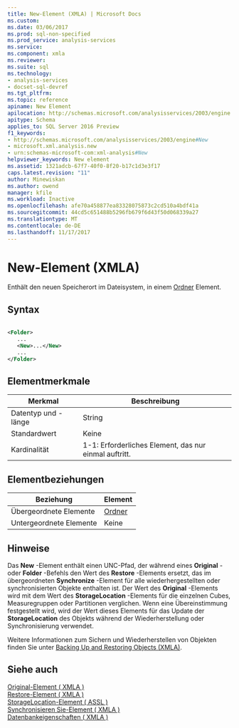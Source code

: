 ```yaml
---
title: New-Element (XMLA) | Microsoft Docs
ms.custom: 
ms.date: 03/06/2017
ms.prod: sql-non-specified
ms.prod_service: analysis-services
ms.service: 
ms.component: xmla
ms.reviewer: 
ms.suite: sql
ms.technology:
- analysis-services
- docset-sql-devref
ms.tgt_pltfrm: 
ms.topic: reference
apiname: New Element
apilocation: http://schemas.microsoft.com/analysisservices/2003/engine
apitype: Schema
applies_to: SQL Server 2016 Preview
f1_keywords:
- http://schemas.microsoft.com/analysisservices/2003/engine#New
- microsoft.xml.analysis.new
- urn:schemas-microsoft-com:xml-analysis#New
helpviewer_keywords: New element
ms.assetid: 1321adcb-67f7-40f0-8f20-b17c1d3e3f17
caps.latest.revision: "11"
author: Minewiskan
ms.author: owend
manager: kfile
ms.workload: Inactive
ms.openlocfilehash: afe70a458877ea83328075873c2cd510a4bdf41a
ms.sourcegitcommit: 44cd5c651488b5296fb679f6d43f50d068339a27
ms.translationtype: MT
ms.contentlocale: de-DE
ms.lasthandoff: 11/17/2017
---
```

# <a name="new-element-xmla"></a>New-Element (XMLA)
  Enthält den neuen Speicherort im Dateisystem, in einem [Ordner](../../../analysis-services/xmla/xml-elements-properties/folder-element-xmla.md) Element.  
  
## <a name="syntax"></a>Syntax  
  
```xml  
  
<Folder>  
   ...  
   <New>...</New>  
   ...  
</Folder>  
```  
  
## <a name="element-characteristics"></a>Elementmerkmale  
  
|Merkmal|Beschreibung|  
|--------------------|-----------------|  
|Datentyp und -länge|String|  
|Standardwert|Keine|  
|Kardinalität|1-1: Erforderliches Element, das nur einmal auftritt.|  
  
## <a name="element-relationships"></a>Elementbeziehungen  
  
|Beziehung|Element|  
|------------------|-------------|  
|Übergeordnete Elemente|[Ordner](../../../analysis-services/xmla/xml-elements-properties/folder-element-xmla.md)|  
|Untergeordnete Elemente|Keine|  
  
## <a name="remarks"></a>Hinweise  
 Das **New** -Element enthält einen UNC-Pfad, der während eines **Original** - oder **Folder** -Befehls den Wert des **Restore** -Elements ersetzt, das im übergeordneten **Synchronize** -Element für alle wiederhergestellten oder synchronisierten Objekte enthalten ist. Der Wert des **Original** -Elements wird mit dem Wert des **StorageLocation** -Elements für die einzelnen Cubes, Measuregruppen oder Partitionen verglichen. Wenn eine Übereinstimmung festgestellt wird, wird der Wert dieses Elements für das Update der **StorageLocation** des Objekts während der Wiederherstellung oder Synchronisierung verwendet.  
  
 Weitere Informationen zum Sichern und Wiederherstellen von Objekten finden Sie unter [Backing Up and Restoring Objects (XMLA)](../../../analysis-services/multidimensional-models-scripting-language-assl-xmla/backing-up-restoring-and-synchronizing-databases-xmla.md).  
  
## <a name="see-also"></a>Siehe auch  
 [Original-Element &#40; XMLA &#41;](../../../analysis-services/xmla/xml-elements-properties/original-element-xmla.md)   
 [Restore-Element &#40; XMLA &#41;](../../../analysis-services/xmla/xml-elements-commands/restore-element-xmla.md)   
 [StorageLocation-Element &#40; ASSL &#41;](../../../analysis-services/scripting/properties/storagelocation-element-assl.md)   
 [Synchronisieren Sie-Element &#40; XMLA &#41;](../../../analysis-services/xmla/xml-elements-commands/synchronize-element-xmla.md)   
 [Datenbankeigenschaften &#40; XMLA &#41;](../../../analysis-services/xmla/xml-elements-properties/xml-elements-properties.md)  
  
  
